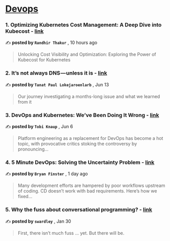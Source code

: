
<h1><a href=https://medium.com/tag/devops/recommended target="_blank" rel="noopener noreferrer">Devops</a></h1>
<h3>1. Optimizing Kubernetes Cost Management: A Deep Dive into Kubecost - <a href=https://medium.com/@randhirthakur076/optimizing-kubernetes-cost-management-a-deep-dive-into-kubecost-5b07c9926c87?source=tag_recommended_feed---------0-84----------devops----------dad9ff74_fea0_484f_8df4_f21997440b58------- target="_blank" rel="noopener noreferrer">link</a></h3>

✍️ **posted by `Randhir Thakur`** <date> , 10 hours ago</date>

<blockquote>Unlocking Cost Visibility and Optimization: Exploring the Power of Kubecost for Kubernetes</blockquote>

<h3>2. It’s not always DNS — unless it is - <a href=https://medium.com/adevinta-tech-blog/its-not-always-dns-unless-it-is-16858df17d3f?source=tag_recommended_feed---------1-107----------devops----------dad9ff74_fea0_484f_8df4_f21997440b58------- target="_blank" rel="noopener noreferrer">link</a></h3>

✍️ **posted by `Tanat Paul Lokejaroenlarb`** <date> , Jun 13</date>

<blockquote>Our journey investigating a months-long issue and what we learned from it</blockquote>

<h3>3. DevOps and Kubernetes: We’ve Been Doing It Wrong - <a href=https://medium.com/@supergunter/devops-and-kubernetes-weve-been-doing-it-wrong-b4d705028e37?source=tag_recommended_feed---------2-85----------devops----------dad9ff74_fea0_484f_8df4_f21997440b58------- target="_blank" rel="noopener noreferrer">link</a></h3>

✍️ **posted by `Tobi Knaup`** <date> , Jun 6</date>

<blockquote>Platform engineering as a replacement for DevOps has become a hot topic, with provocative critics stoking the controversy by pronouncing…</blockquote>

<h3>4. 5 Minute DevOps: Solving the Uncertainty Problem - <a href=https://medium.com/defense-unicorns/5-minute-devops-solving-the-uncertainty-problem-b488f4e38133?source=tag_recommended_feed---------3-84----------devops----------dad9ff74_fea0_484f_8df4_f21997440b58------- target="_blank" rel="noopener noreferrer">link</a></h3>

✍️ **posted by `Bryan Finster`** <date> , 1 day ago</date>

<blockquote>Many development efforts are hampered by poor workflows upstream of coding. CD doesn’t work with bad requirements. Here’s how we fixed…</blockquote>

<h3>5. Why the fuss about conversational programming? - <a href=https://medium.com/@swardley/why-the-fuss-about-conversational-programming-60c8d1908237?source=tag_recommended_feed---------4-107----------devops----------dad9ff74_fea0_484f_8df4_f21997440b58------- target="_blank" rel="noopener noreferrer">link</a></h3>

✍️ **posted by `swardley`** <date> , Jan 30</date>

<blockquote>First, there isn’t much fuss … yet. But there will be.</blockquote>

